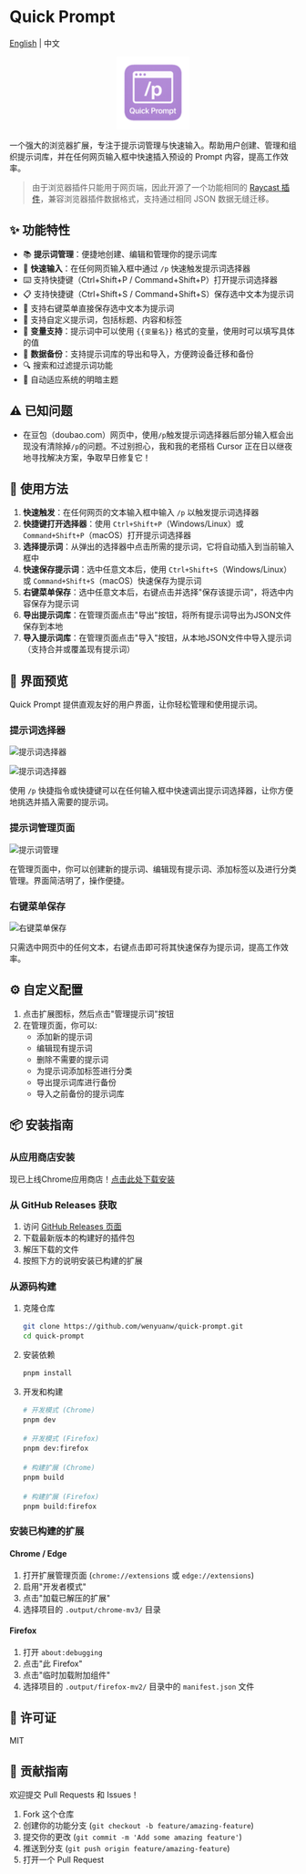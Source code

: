 # Quick Prompt

[English](./README_en.md) | 中文

<p align="center">
  <img src="./assets/icon.png" alt="Quick Prompt Logo" width="128" style="background: transparent;">
</p>

一个强大的浏览器扩展，专注于提示词管理与快速输入。帮助用户创建、管理和组织提示词库，并在任何网页输入框中快速插入预设的 Prompt 内容，提高工作效率。

> 由于浏览器插件只能用于网页端，因此开源了一个功能相同的 [Raycast 插件](https://github.com/wenyuanw/quick-prompt-raycast)，兼容浏览器插件数据格式，支持通过相同 JSON 数据无缝迁移。

## ✨ 功能特性

- 📚 **提示词管理**：便捷地创建、编辑和管理你的提示词库
- 🚀 **快速输入**：在任何网页输入框中通过 `/p` 快速触发提示词选择器
- ⌨️ 支持快捷键（Ctrl+Shift+P / Command+Shift+P）打开提示词选择器
- 📋 支持快捷键（Ctrl+Shift+S / Command+Shift+S）保存选中文本为提示词
- 📑 支持右键菜单直接保存选中文本为提示词
- 🎯 支持自定义提示词，包括标题、内容和标签
- 🔄 **变量支持**：提示词中可以使用 `{{变量名}}` 格式的变量，使用时可以填写具体的值
- 💾 **数据备份**：支持提示词库的导出和导入，方便跨设备迁移和备份
- 🔍 搜索和过滤提示词功能
- 🌙 自动适应系统的明暗主题

## ⚠️ 已知问题

- 在豆包（doubao.com）网页中，使用`/p`触发提示词选择器后部分输入框会出现没有清除掉`/p`的问题。不过别担心，我和我的老搭档 Cursor 正在日以继夜地寻找解决方案，争取早日修复它！

## 🚀 使用方法

1. **快速触发**：在任何网页的文本输入框中输入 `/p` 以触发提示词选择器
2. **快捷键打开选择器**：使用 `Ctrl+Shift+P`（Windows/Linux）或 `Command+Shift+P`（macOS）打开提示词选择器
3. **选择提示词**：从弹出的选择器中点击所需的提示词，它将自动插入到当前输入框中
4. **快速保存提示词**：选中任意文本后，使用 `Ctrl+Shift+S`（Windows/Linux）或 `Command+Shift+S`（macOS）快速保存为提示词
5. **右键菜单保存**：选中任意文本后，右键点击并选择"保存该提示词"，将选中内容保存为提示词
6. **导出提示词库**：在管理页面点击"导出"按钮，将所有提示词导出为JSON文件保存到本地
7. **导入提示词库**：在管理页面点击"导入"按钮，从本地JSON文件中导入提示词（支持合并或覆盖现有提示词）

## 📸 界面预览

Quick Prompt 提供直观友好的用户界面，让你轻松管理和使用提示词。

### 提示词选择器

![提示词选择器](https://github.com/user-attachments/assets/d20d493f-70d2-4420-a797-f4c00f1439f4)

![提示词选择器](https://github.com/user-attachments/assets/22d9d30c-b4c3-4e34-a0a0-8ef51e2cb942)

使用 `/p` 快捷指令或快捷键可以在任何输入框中快速调出提示词选择器，让你方便地挑选并插入需要的提示词。

### 提示词管理页面

![提示词管理](https://github.com/user-attachments/assets/033822b6-64a7-4994-9336-2dbba7354702)

在管理页面中，你可以创建新的提示词、编辑现有提示词、添加标签以及进行分类管理。界面简洁明了，操作便捷。

### 右键菜单保存

![右键菜单保存](https://github.com/user-attachments/assets/17fc3bfd-3fa4-4b0b-ae1a-5cfd0b62be2e)

只需选中网页中的任何文本，右键点击即可将其快速保存为提示词，提高工作效率。

## ⚙️ 自定义配置

1. 点击扩展图标，然后点击"管理提示词"按钮
2. 在管理页面，你可以:
   - 添加新的提示词
   - 编辑现有提示词
   - 删除不需要的提示词
   - 为提示词添加标签进行分类
   - 导出提示词库进行备份
   - 导入之前备份的提示词库

## 📦 安装指南

### 从应用商店安装

现已上线Chrome应用商店！[点击此处下载安装](https://chromewebstore.google.com/detail/quick-prompt/hnjamiaoicaepbkhdoknhhcedjdocpkd)

### 从 GitHub Releases 获取

1. 访问 [GitHub Releases 页面](https://github.com/wenyuanw/quick-prompt/releases)
2. 下载最新版本的构建好的插件包
3. 解压下载的文件
4. 按照下方的说明安装已构建的扩展

### 从源码构建

1. 克隆仓库
   ```bash
   git clone https://github.com/wenyuanw/quick-prompt.git
   cd quick-prompt
   ```
2. 安装依赖
   ```bash
   pnpm install
   ```

3. 开发和构建
   ```bash
   # 开发模式 (Chrome)
   pnpm dev
   
   # 开发模式 (Firefox)
   pnpm dev:firefox
   
   # 构建扩展 (Chrome)
   pnpm build
   
   # 构建扩展 (Firefox)
   pnpm build:firefox
   ```

### 安装已构建的扩展

#### Chrome / Edge
1. 打开扩展管理页面 (`chrome://extensions` 或 `edge://extensions`)
2. 启用"开发者模式"
3. 点击"加载已解压的扩展"
4. 选择项目的 `.output/chrome-mv3/` 目录

#### Firefox
1. 打开 `about:debugging`
2. 点击"此 Firefox"
3. 点击"临时加载附加组件"
4. 选择项目的 `.output/firefox-mv2/` 目录中的 `manifest.json` 文件

## 📄 许可证

MIT

## 🤝 贡献指南

欢迎提交 Pull Requests 和 Issues！

1. Fork 这个仓库
2. 创建你的功能分支 (`git checkout -b feature/amazing-feature`)
3. 提交你的更改 (`git commit -m 'Add some amazing feature'`)
4. 推送到分支 (`git push origin feature/amazing-feature`)
5. 打开一个 Pull Request

